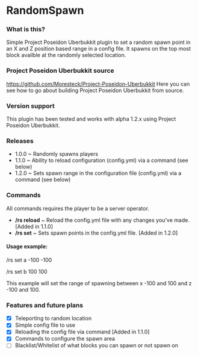 # RandomSpawn

### What is this?
Simple Project Poseidon Uberbukkit plugin to set a random spawn point in an X and Z position based range in a config file.
It spawns on the top most block availble at the randomly selected location.

### Project Poseidon Uberbukkit source
https://github.com/Moresteck/Project-Poseidon-Uberbukkit Here you can see how to go about building Project Poseidon Uberbukkit from source.

### Version support
This plugin has been tested and works with alpha 1.2.x using Project Poseidon Uberbukkit.

### Releases
- 1.0.0 ~ Randomly spawns players
- 1.1.0 ~ Ability to reload configuration (config.yml) via a command (see below)
- 1.2.0 ~ Sets spawn range in the configuration file (config.yml) via a command (see below)

### Commands
All commands requires the player to be a server operator.

- **/rs reload** ~ Reload the config.yml file with any changes you've made. [Added in 1.1.0]
- **/rs set** ~ Sets spawn points in the config.yml file. [Added in 1.2.0]
  
#### Usage example:

/rs set a -100 -100

/rs set b 100 100

This example will set the range of spawning between x -100 and 100 and z -100 and 100.

### Features and future plans
- [x] Teleporting to random location
- [x] Simple config file to use
- [x] Reloading the config file via command [Added in 1.1.0]
- [x] Commands to configure the spawn area
- [ ] Blacklist/Whitelist of what blocks you can spawn or not spawn on
